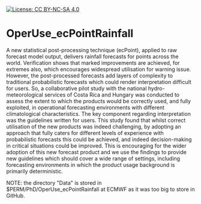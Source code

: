 [![License: CC BY-NC-SA 4.0](https://img.shields.io/badge/License-CC%20BY--NC--SA%204.0-lightgrey.svg)](https://creativecommons.org/licenses/by-nc-sa/4.0/)

# OperUse_ecPointRainfall
A new statistical post-processing technique (ecPoint), applied to raw forecast model output, delivers rainfall forecasts for points across the world. Verification shows that marked improvements are achieved, for extremes also, which encourages widespread utilisation for warning issue. However, the post-processed forecasts add layers of complexity to traditional probabilistic forecasts which could render interpretation difficult for users. So, a collaborative pilot study with the national hydro-meteorological services of Costa Rica and Hungary was conducted to assess the extent to which the products would be correctly used, and fully exploited, in operational forecasting environments with different climatological characteristics. The key component regarding interpretation was the guidelines written for users. This study found that whilst correct utilisation of the new products was indeed challenging, by adopting an approach that fully caters for different levels of experience with probabilistic forecasts this could be achieved, and indeed decision-making in critical situations could be improved. This is encouraging for the wider adoption of this new forecast product and we use the findings to provide new guidelines which should cover a wide range of settings, including forecasting environments in which the product usage background is primarily deterministic.

NOTE: the directory "Data" is stored in $PERM/PhD/OperUse_ecPointRainfall at ECMWF as it was too big to store in GitHub.


